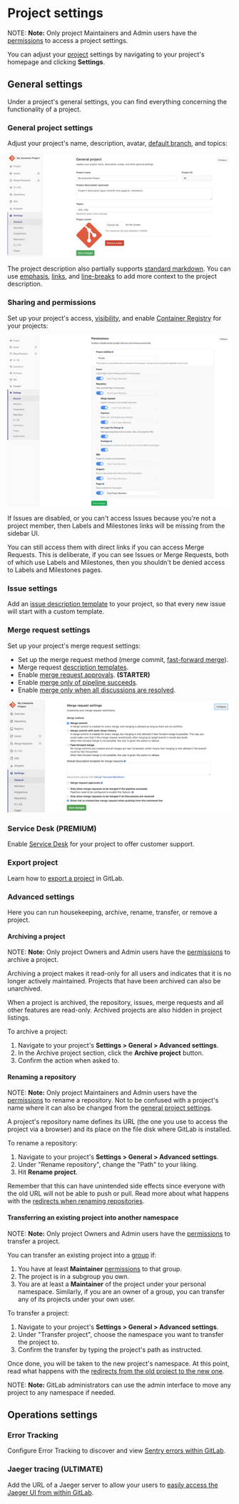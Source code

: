 # Project settings

NOTE: **Note:**
Only project Maintainers and Admin users have the [permissions] to access a project
settings.

You can adjust your [project](../index.md) settings by navigating
to your project's homepage and clicking **Settings**.

## General settings

Under a project's general settings, you can find everything concerning the
functionality of a project.

### General project settings

Adjust your project's name, description, avatar, [default branch](../repository/branches/index.md#default-branch), and topics:

![general project settings](img/general_settings.png)

The project description also partially supports [standard markdown](../../markdown.md#standard-markdown-and-extensions-in-gitlab). You can use [emphasis](../../markdown.md#emphasis), [links](../../markdown.md#links), and [line-breaks](../../markdown.md#line-breaks) to add more context to the project description.

### Sharing and permissions

Set up your project's access, [visibility](../../../public_access/public_access.md), and enable [Container Registry](../container_registry.md) for your projects:

![projects sharing permissions](img/sharing_and_permissions_settings.png)

If Issues are disabled, or you can't access Issues because you're not a project member, then Labels and Milestones
links will be missing from the sidebar UI.

You can still access them with direct links if you can access Merge Requests. This is deliberate, if you can see
Issues or Merge Requests, both of which use Labels and Milestones, then you shouldn't be denied access to Labels and Milestones pages.

### Issue settings

Add an [issue description template](../description_templates.md#description-templates) to your project, so that every new issue will start with a custom template.

### Merge request settings

Set up your project's merge request settings:

- Set up the merge request method (merge commit, [fast-forward merge](../merge_requests/fast_forward_merge.html)).
- Merge request [description templates](../description_templates.md#description-templates).
- Enable [merge request approvals](../merge_requests/merge_request_approvals.md). **(STARTER)**
- Enable [merge only of pipeline succeeds](../merge_requests/merge_when_pipeline_succeeds.md).
- Enable [merge only when all discussions are resolved](../../discussions/index.md#only-allow-merge-requests-to-be-merged-if-all-discussions-are-resolved).

![project's merge request settings](img/merge_requests_settings.png)

### Service Desk **(PREMIUM)**

Enable [Service Desk](../service_desk.md) for your project to offer customer support.

### Export project

Learn how to [export a project](import_export.md#importing-the-project) in GitLab.

### Advanced settings

Here you can run housekeeping, archive, rename, transfer, or remove a project.

#### Archiving a project

NOTE: **Note:**
Only project Owners and Admin users have the [permissions] to archive a project.

Archiving a project makes it read-only for all users and indicates that it is
no longer actively maintained. Projects that have been archived can also be
unarchived.

When a project is archived, the repository, issues, merge requests and all
other features are read-only. Archived projects are also hidden
in project listings.

To archive a project:

1. Navigate to your project's **Settings > General > Advanced settings**.
1. In the Archive project section, click the **Archive project** button.
1. Confirm the action when asked to.

#### Renaming a repository

NOTE: **Note:**
Only project Maintainers and Admin users have the [permissions] to rename a
repository. Not to be confused with a project's name where it can also be
changed from the [general project settings](#general-project-settings).

A project's repository name defines its URL (the one you use to access the
project via a browser) and its place on the file disk where GitLab is installed.

To rename a repository:

1. Navigate to your project's **Settings > General > Advanced settings**.
1. Under "Rename repository", change the "Path" to your liking.
1. Hit **Rename project**.

Remember that this can have unintended side effects since everyone with the
old URL will not be able to push or pull. Read more about what happens with the 
[redirects when renaming repositories](../index.md#redirects-when-changing-repository-paths).

#### Transferring an existing project into another namespace

NOTE: **Note:**
Only project Owners and Admin users have the [permissions] to transfer a project.

You can transfer an existing project into a [group](../../group/index.md) if:

1. You have at least **Maintainer** [permissions] to that group.
1. The project is in a subgroup you own.
1. You are at least a **Maintainer** of the project under your personal namespace.
   Similarly, if you are an owner of a group, you can transfer any of its projects
   under your own user.

To transfer a project:

1. Navigate to your project's **Settings > General > Advanced settings**.
1. Under "Transfer project", choose the namespace you want to transfer the
   project to.
1. Confirm the transfer by typing the project's path as instructed.

Once done, you will be taken to the new project's namespace. At this point,
read what happens with the
[redirects from the old project to the new one](../index.md#redirects-when-changing-repository-paths).

NOTE: **Note:**
GitLab administrators can use the admin interface to move any project to any
namespace if needed.

[permissions]: ../../permissions.md#project-members-permissions

## Operations settings

### Error Tracking

Configure Error Tracking to discover and view [Sentry errors within GitLab](../operations/error_tracking.md).

### Jaeger tracing **(ULTIMATE)**

Add the URL of a Jaeger server to allow your users to [easily access the Jaeger UI from within GitLab](../operations/tracing.md).
